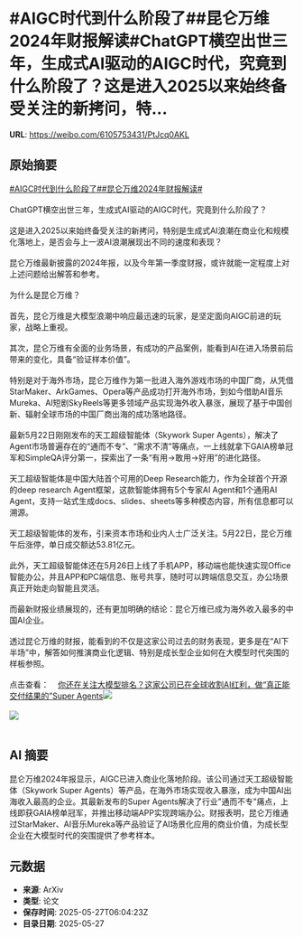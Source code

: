 # #AIGC时代到什么阶段了##昆仑万维2024年财报解读#ChatGPT横空出世三年，生成式AI驱动的AIGC时代，究竟到什么阶段了？这是进入2025以来始终备受关注的新拷问，特...

**URL**: https://weibo.com/6105753431/PtJcq0AKL

## 原始摘要

<a href="https://m.weibo.cn/search?containerid=231522type%3D1%26t%3D10%26q%3D%23AIGC%E6%97%B6%E4%BB%A3%E5%88%B0%E4%BB%80%E4%B9%88%E9%98%B6%E6%AE%B5%E4%BA%86%23&amp;extparam=%23AIGC%E6%97%B6%E4%BB%A3%E5%88%B0%E4%BB%80%E4%B9%88%E9%98%B6%E6%AE%B5%E4%BA%86%23" data-hide=""><span class="surl-text">#AIGC时代到什么阶段了#</span></a><a href="https://m.weibo.cn/search?containerid=231522type%3D1%26t%3D10%26q%3D%23%E6%98%86%E4%BB%91%E4%B8%87%E7%BB%B42024%E5%B9%B4%E8%B4%A2%E6%8A%A5%E8%A7%A3%E8%AF%BB%23&amp;extparam=%23%E6%98%86%E4%BB%91%E4%B8%87%E7%BB%B42024%E5%B9%B4%E8%B4%A2%E6%8A%A5%E8%A7%A3%E8%AF%BB%23" data-hide=""><span class="surl-text">#昆仑万维2024年财报解读#</span></a><br><br>ChatGPT横空出世三年，生成式AI驱动的AIGC时代，究竟到什么阶段了？<br><br>这是进入2025以来始终备受关注的新拷问，特别是生成式AI浪潮在商业化和规模化落地上，是否会与上一波AI浪潮展现出不同的速度和表现？<br><br>昆仑万维最新披露的2024年报，以及今年第一季度财报，或许就能一定程度上对上述问题给出解答和参考。<br><br>为什么是昆仑万维？<br><br>首先，昆仑万维是大模型浪潮中响应最迅速的玩家，是坚定面向AIGC前进的玩家，战略上重视。<br><br>其次，昆仑万维有全面的业务场景，有成功的产品案例，能看到AI在进入场景前后带来的变化，具备“验证样本价值”。<br><br>特别是对于海外市场，昆仑万维作为第一批进入海外游戏市场的中国厂商，从凭借StarMaker、ArkGames、Opera等产品成功打开海外市场，到如今借助AI音乐Mureka、AI短剧SkyReels等更多领域产品实现海外收入暴涨，展现了基于中国创新、辐射全球市场的中国厂商出海的成功落地路径。<br><br>最新5月22日刚刚发布的天工超级智能体（Skywork Super Agents），解决了Agent市场普遍存在的“通而不专”、“需求不清”等痛点，一上线就拿下GAIA榜单冠军和SimpleQA评分第一，探索出了一条“有用→敢用→好用”的进化路径。<br><br>天工超级智能体是中国大陆首个可用的Deep Research能力，作为全球首个开源的deep research Agent框架，这款智能体拥有5个专家AI Agent和1个通用AI Agent，支持一站式生成docs、slides、sheets等多种模态内容，所有信息都可以溯源。<br><br>天工超级智能体的发布，引来资本市场和业内人士广泛关注。5月22日，昆仑万维午后涨停，单日成交额达53.81亿元。<br><br>此外，天工超级智能体还在5月26日上线了手机APP，移动端也能快速实现Office智能办公，并且APP和PC端信息、账号共享，随时可以跨端信息交互，办公场景真正开始走向智能且灵活。<br><br>而最新财报业绩展现的，还有更加明确的结论：昆仑万维已成为海外收入最多的中国AI企业。<br><br>透过昆仑万维的财报，能看到的不仅是这家公司过去的财务表现，更多是在“AI下半场”中，解答如何推演商业化逻辑、特别是成长型企业如何在大模型时代突围的样板参照。<br><br>点击查看：<a href="https://weibo.cn/sinaurl?u=https%3A%2F%2Fmp.weixin.qq.com%2Fs%2FdRA7Gm_C68NfdEScz0BnFg" data-hide=""><span class="url-icon"><img style="width: 1rem;height: 1rem" src="https://h5.sinaimg.cn/upload/2015/09/25/3/timeline_card_small_web_default.png" referrerpolicy="no-referrer"></span><span class="surl-text">你还在关注大模型排名？这家公司已在全球收割AI红利，做“真正能交付结果的”Super Agents</span></a><img style="" src="https://tvax1.sinaimg.cn/large/006Fd7o3gy1i1ttbusd0oj30nm0dejuq.jpg" referrerpolicy="no-referrer"><br><br><img style="" src="https://tvax4.sinaimg.cn/large/006Fd7o3gy1i1ttbx78amj30zk0fr159.jpg" referrerpolicy="no-referrer"><br><br>

## AI 摘要

昆仑万维2024年报显示，AIGC已进入商业化落地阶段。该公司通过天工超级智能体（Skywork Super Agents）等产品，在海外市场实现收入暴涨，成为中国AI出海收入最高的企业。其最新发布的Super Agents解决了行业"通而不专"痛点，上线即获GAIA榜单冠军，并推出移动端APP实现跨端办公。财报表明，昆仑万维通过StarMaker、AI音乐Mureka等产品验证了AI场景化应用的商业价值，为成长型企业在大模型时代的突围提供了参考样本。

## 元数据

- **来源**: ArXiv
- **类型**: 论文
- **保存时间**: 2025-05-27T06:04:23Z
- **目录日期**: 2025-05-27
